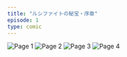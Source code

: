 ```yaml
---
title: "ルシファイトの秘宝・序章"
episode: 1
type: comic
---
```


![Page 1](cut-1.jpg)
![Page 2](cut-2.jpg)
![Page 3](cut-3.jpg)
![Page 4](cut-4.jpg)
